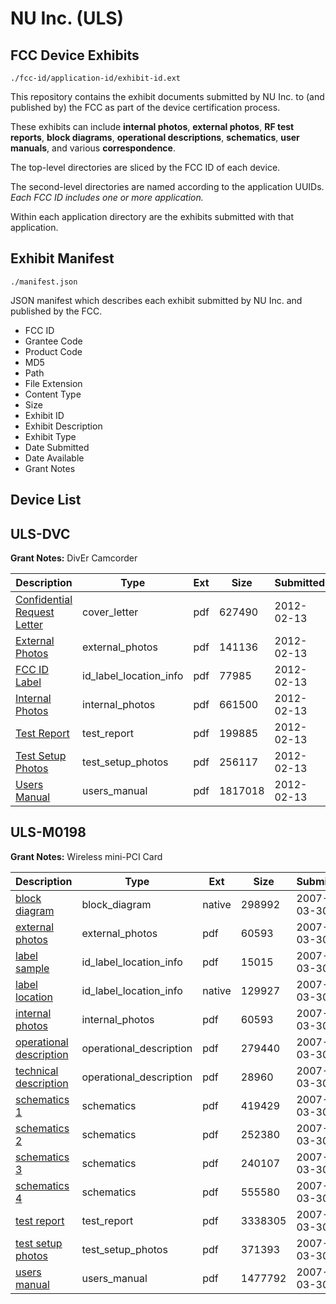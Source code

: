 # NU Inc. (ULS)
## FCC Device Exhibits

```
./fcc-id/application-id/exhibit-id.ext
```

This repository contains the exhibit documents submitted by NU Inc. to (and published by) the FCC as part of the device certification process.

These exhibits can include **internal photos**, **external photos**, **RF test reports**, **block diagrams**, **operational descriptions**, **schematics**, **user manuals**, and various **correspondence**.

The top-level directories are sliced by the FCC ID of each device.

The second-level directories are named according to the application UUIDs. *Each FCC ID includes one or more application.*

Within each application directory are the exhibits submitted with that application. 

## Exhibit Manifest

```
./manifest.json
```

JSON manifest which describes each exhibit submitted by NU Inc. and published by the FCC.

- FCC ID
- Grantee Code
- Product Code
- MD5
- Path
- File Extension
- Content Type
- Size
- Exhibit ID
- Exhibit Description
- Exhibit Type
- Date Submitted
- Date Available
- Grant Notes

## Device List
## ULS-DVC
**Grant Notes:** DivEr Camcorder

| Description | Type | Ext | Size | Submitted | Available |
| ----------- | ---- | --- | ---- | --------- | --------- |
| [Confidential Request Letter](ULS-DVC/fcfde09bddf646af2438495c8c46c1f1/1635762.pdf) | cover_letter | pdf | 627490 | 2012-02-13 | 2012-02-13 |
| [External Photos](ULS-DVC/fcfde09bddf646af2438495c8c46c1f1/1635763.pdf) | external_photos | pdf | 141136 | 2012-02-13 | 2012-02-13 |
| [FCC ID Label](ULS-DVC/fcfde09bddf646af2438495c8c46c1f1/1635764.pdf) | id_label_location_info | pdf | 77985 | 2012-02-13 | 2012-02-13 |
| [Internal Photos](ULS-DVC/fcfde09bddf646af2438495c8c46c1f1/1635765.pdf) | internal_photos | pdf | 661500 | 2012-02-13 | 2012-02-13 |
| [Test Report](ULS-DVC/fcfde09bddf646af2438495c8c46c1f1/1635766.pdf) | test_report | pdf | 199885 | 2012-02-13 | 2012-02-13 |
| [Test Setup Photos](ULS-DVC/fcfde09bddf646af2438495c8c46c1f1/1635767.pdf) | test_setup_photos | pdf | 256117 | 2012-02-13 | 2012-02-13 |
| [Users Manual](ULS-DVC/fcfde09bddf646af2438495c8c46c1f1/1635768.pdf) | users_manual | pdf | 1817018 | 2012-02-13 | 2012-02-13 |
## ULS-M0198
**Grant Notes:** Wireless mini-PCI Card

| Description | Type | Ext | Size | Submitted | Available |
| ----------- | ---- | --- | ---- | --------- | --------- |
| [block diagram](ULS-M0198/00c5edde6c351182f4a94555d212c511/774884.native) | block_diagram | native | 298992 | 2007-03-30 | 2007-03-30 |
| [external photos](ULS-M0198/00c5edde6c351182f4a94555d212c511/774883.pdf) | external_photos | pdf | 60593 | 2007-03-30 | 2007-03-30 |
| [label sample](ULS-M0198/00c5edde6c351182f4a94555d212c511/774881.pdf) | id_label_location_info | pdf | 15015 | 2007-03-30 | 2007-03-30 |
| [label location](ULS-M0198/00c5edde6c351182f4a94555d212c511/774882.native) | id_label_location_info | native | 129927 | 2007-03-30 | 2007-03-30 |
| [internal photos](ULS-M0198/00c5edde6c351182f4a94555d212c511/774883.pdf) | internal_photos | pdf | 60593 | 2007-03-30 | 2007-03-30 |
| [operational description](ULS-M0198/00c5edde6c351182f4a94555d212c511/774885.pdf) | operational_description | pdf | 279440 | 2007-03-30 | 2007-03-30 |
| [technical description](ULS-M0198/00c5edde6c351182f4a94555d212c511/774886.pdf) | operational_description | pdf | 28960 | 2007-03-30 | 2007-03-30 |
| [schematics 1](ULS-M0198/00c5edde6c351182f4a94555d212c511/774890.pdf) | schematics | pdf | 419429 | 2007-03-30 | 2007-03-30 |
| [schematics 2](ULS-M0198/00c5edde6c351182f4a94555d212c511/774891.pdf) | schematics | pdf | 252380 | 2007-03-30 | 2007-03-30 |
| [schematics 3](ULS-M0198/00c5edde6c351182f4a94555d212c511/774892.pdf) | schematics | pdf | 240107 | 2007-03-30 | 2007-03-30 |
| [schematics 4](ULS-M0198/00c5edde6c351182f4a94555d212c511/774893.pdf) | schematics | pdf | 555580 | 2007-03-30 | 2007-03-30 |
| [test report](ULS-M0198/00c5edde6c351182f4a94555d212c511/774887.pdf) | test_report | pdf | 3338305 | 2007-03-30 | 2007-03-30 |
| [test setup photos](ULS-M0198/00c5edde6c351182f4a94555d212c511/774888.pdf) | test_setup_photos | pdf | 371393 | 2007-03-30 | 2007-03-30 |
| [users manual](ULS-M0198/00c5edde6c351182f4a94555d212c511/774889.pdf) | users_manual | pdf | 1477792 | 2007-03-30 | 2007-03-30 |
